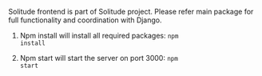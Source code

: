 Solitude frontend is part of Solitude project. Please refer main package for full functionality and coordination with Django.

1. Npm install will install all required packages:
<code>npm install</code>

2. Npm start will start the server on port 3000:
<code>npm start</code>

